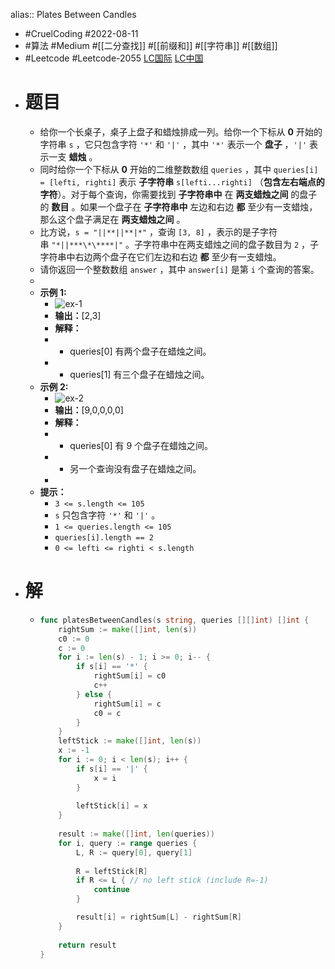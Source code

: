 alias:: Plates Between Candles

- #CruelCoding #2022-08-11
- #算法 #Medium #[[二分查找]] #[[前缀和]] #[[字符串]] #[[数组]]
- #Leetcode #Leetcode-2055 [LC国际](https://leetcode.com/problems/plates-between-candles/) [LC中国](https://leetcode.cn/problems/plates-between-candles/)
- # 题目
	- 给你一个长桌子，桌子上盘子和蜡烛排成一列。给你一个下标从 **0** 开始的字符串 `s` ，它只包含字符 `'*'` 和 `'|'` ，其中 `'*'` 表示一个 **盘子** ，`'|'` 表示一支 **蜡烛** 。
	- 同时给你一个下标从 **0** 开始的二维整数数组 `queries` ，其中 `queries[i] = [lefti, righti]` 表示 **子字符串** `s[lefti...righti]` （**包含左右端点的字符**）。对于每个查询，你需要找到 **子字符串中** 在 **两支蜡烛之间** 的盘子的 **数目** 。如果一个盘子在 **子字符串中** 左边和右边 **都** 至少有一支蜡烛，那么这个盘子满足在 **两支蜡烛之间** 。
	- 比方说，`s = "||**||**|*"` ，查询 `[3, 8]` ，表示的是子字符串 `"*||***\*\****|"` 。子字符串中在两支蜡烛之间的盘子数目为 `2` ，子字符串中右边两个盘子在它们左边和右边 **都** 至少有一支蜡烛。
	- 请你返回一个整数数组 `answer` ，其中 `answer[i]` 是第 `i` 个查询的答案。
	-
	- **示例 1:**
		- ![ex-1](https://assets.leetcode.com/uploads/2021/10/04/ex-1.png)
		- **输出：**[2,3]
		- **解释：**
		- - queries[0] 有两个盘子在蜡烛之间。
		- - queries[1] 有三个盘子在蜡烛之间。
	- **示例 2:**
		- ![ex-2](https://assets.leetcode.com/uploads/2021/10/04/ex-2.png)
		- **输出：**[9,0,0,0,0]
		- **解释：**
		- - queries[0] 有 9 个盘子在蜡烛之间。
		- - 另一个查询没有盘子在蜡烛之间。
		-
	- **提示：**
		- `3 <= s.length <= 105`
		- `s` 只包含字符 `'*'` 和 `'|'` 。
		- `1 <= queries.length <= 105`
		- `queries[i].length == 2`
		- `0 <= lefti <= righti < s.length`
- # 解
	- ```go
	  func platesBetweenCandles(s string, queries [][]int) []int {
	      rightSum := make([]int, len(s))
	      c0 := 0
	      c := 0
	      for i := len(s) - 1; i >= 0; i-- {
	          if s[i] == '*' {
	              rightSum[i] = c0
	              c++
	          } else {
	              rightSum[i] = c
	              c0 = c
	          }
	      }
	      leftStick := make([]int, len(s))
	      x := -1
	      for i := 0; i < len(s); i++ {
	          if s[i] == '|' {
	              x = i
	          }
	          
	          leftStick[i] = x
	      }
	      
	      result := make([]int, len(queries))
	      for i, query := range queries {
	          L, R := query[0], query[1]
	          
	          R = leftStick[R]
	          if R <= L { // no left stick (include R=-1)
	              continue
	          }
	  
	          result[i] = rightSum[L] - rightSum[R]
	      }
	      
	      return result
	  }
	  ```